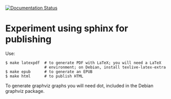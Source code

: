 [![Documentation Status](https://readthedocs.org/projects/sphinx-publishing-example/badge/?version=latest)](http://sphinx-publishing-example.readthedocs.org/en/latest/?badge=latest)

Experiment using sphinx for publishing
======================================

Use:

    $ make latexpdf  # to generate PDF with LaTeX; you will need a LaTeX
                     # environment; on Debian, install texlive-latex-extra
    $ make epub      # to generate an EPUB
    $ make html      # to publish HTML

To generate graphviz graphs you will need dot, included in the Debian
graphviz package.
